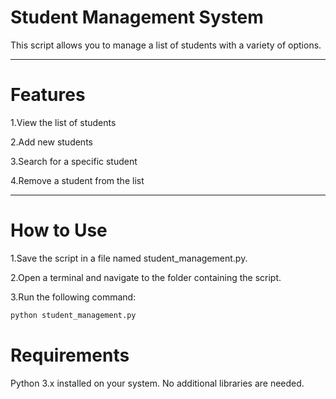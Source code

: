 
# **Student Management System**

This script allows you to manage a list of students with a variety of options.

---

# **Features**

1.View the list of students

2.Add new students

3.Search for a specific student

4.Remove a student from the list

---


# **How to Use**

1.Save the script in a file named student_management.py.

2.Open a terminal and navigate to the folder containing the script.

3.Run the following command:
```bash
python student_management.py
```
# **Requirements**
Python 3.x installed on your system.
No additional libraries are needed.
